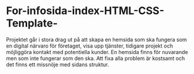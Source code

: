 # For-infosida-index-HTML-CSS-Template-
Projektet går i stora drag ut på att skapa en hemsida som ska fungera som en digital närvaro för företaget, visa upp tjänster, tidigare projekt och möjliggöra kontakt med potentiella kunder. En hemsida finns för nuvarande men som inte fungerar som den ska. Att fixa alla problem är kostsamt och det finns ett missnöje med sidans struktur.
